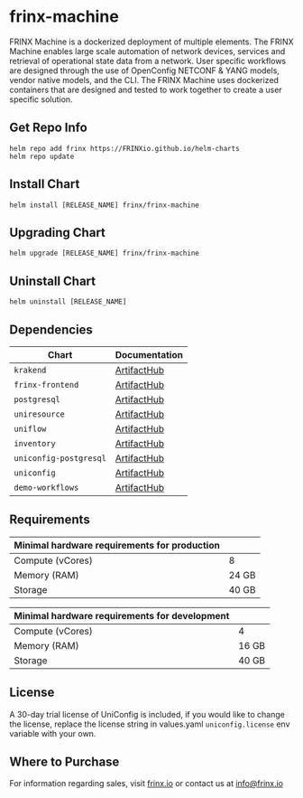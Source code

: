# frinx-machine

FRINX Machine is a dockerized deployment of multiple elements. The FRINX Machine enables large scale automation of network devices, services and retrieval of operational state data from a network. User specific workflows are designed through the use of OpenConfig NETCONF & YANG models, vendor native models, and the CLI. The FRINX Machine uses dockerized containers that are designed and tested to work together to create a user specific solution.

## Get Repo Info

```console
helm repo add frinx https://FRINXio.github.io/helm-charts
helm repo update
```

## Install Chart

```console
helm install [RELEASE_NAME] frinx/frinx-machine
```

## Upgrading Chart

```console
helm upgrade [RELEASE_NAME] frinx/frinx-machine
```

## Uninstall Chart

```console
helm uninstall [RELEASE_NAME]
```

## Dependencies

| Chart | Documentation |
|-----------|-------------|
| `krakend` | [ArtifactHub](https://artifacthub.io/packages/helm/frinx-helm-charts/krakend) |
| `frinx-frontend` | [ArtifactHub](https://artifacthub.io/packages/helm/frinx-helm-charts/frinx-frontend) |
| `postgresql` | [ArtifactHub](https://artifacthub.io/packages/helm/bitnami/postgresql) |
| `uniresource` | [ArtifactHub](https://artifacthub.io/packages/helm/frinx-helm-charts/uniresource) |
| `uniflow` | [ArtifactHub](https://artifacthub.io/packages/helm/frinx-helm-charts/uniflow) |
| `inventory` | [ArtifactHub](https://artifacthub.io/packages/helm/frinx-helm-charts/inventory) |
| `uniconfig-postgresql` | [ArtifactHub](https://artifacthub.io/packages/helm/bitnami/postgresql) |
| `uniconfig` | [ArtifactHub](https://artifacthub.io/packages/helm/frinx-helm-charts/uniconfig) |
| `demo-workflows` | [ArtifactHub](https://artifacthub.io/packages/helm/frinx-helm-charts/demo-workflows) |

## Requirements

| **Minimal hardware requirements for production** |                      |
|--------------------------------------------------|----------------------|
| Compute  (vCores)                                | 8                    |
| Memory (RAM)                                     | 24 GB                |
| Storage                                          | 40 GB                |

| **Minimal hardware requirements for development** |                      |
|---------------------------------------------------|----------------------|
| Compute  (vCores)                                 | 4                    |
| Memory (RAM)                                      | 16 GB                |
| Storage                                           | 40 GB                |

## License
A 30-day trial license of UniConfig is included, if you would like to change the license, replace the license string in values.yaml `uniconfig.license` env variable with your own.

## Where to Purchase
For information regarding sales, visit [frinx.io](https://frinx.io/) or contact us at info@frinx.io
